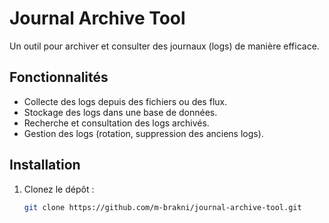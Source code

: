 # Journal Archive Tool

Un outil pour archiver et consulter des journaux (logs) de manière efficace.

## Fonctionnalités
- Collecte des logs depuis des fichiers ou des flux.
- Stockage des logs dans une base de données.
- Recherche et consultation des logs archivés.
- Gestion des logs (rotation, suppression des anciens logs).

## Installation
1. Clonez le dépôt :
   ```bash
   git clone https://github.com/m-brakni/journal-archive-tool.git
